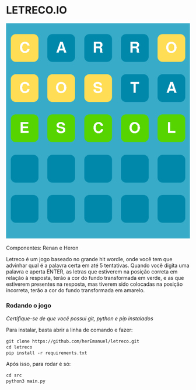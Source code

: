 # LETRECO.IO

![Letrero screenshot](/assets/letrero.png)

Componentes: Renan e Heron

Letreco é um jogo baseado no grande hit wordle, onde você tem que advinhar qual 
é a palavra certa em até 5 tentativas. Quando você digita uma palavra e aperta ENTER,
as letras que estiverem na posição correta em relação à resposta, terão a cor do fundo transformada em 
verde, e as que estiverem presentes na resposta, mas tiverem sido colocadas na posição incorreta, terão a cor do fundo transformada em amarelo.

### Rodando o jogo

*Certifique-se de que você possui git, python e pip instalados*

Para instalar, basta abrir a linha de comando e fazer:

```
git clone https://github.com/herEmanuel/letreco.git
cd letreco
pip install -r requirements.txt

```

Após isso, para rodar é só:

```
cd src
python3 main.py
```
